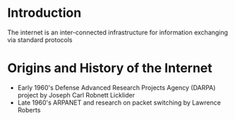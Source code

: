 # Introduction

The internet is an inter-connected infrastructure for information exchanging via standard protocols

# Origins and History of the Internet

-   Early 1960's Defense Advanced Research Projects Agency (DARPA) project by Joseph Carl Robnett Licklider
-   Late 1960's ARPANET and research on packet switching by Lawrence Roberts

